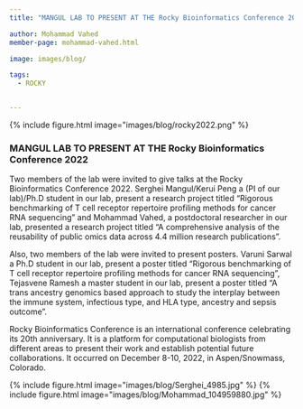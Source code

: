```yaml
---
title: "MANGUL LAB TO PRESENT AT THE Rocky Bioinformatics Conference 2022"

author: Mohammad Vahed
member-page: mohammad-vahed.html

image: images/blog/

tags:
  - ROCKY


---
```

{% include figure.html image="images/blog/rocky2022.png" %}


### MANGUL LAB TO PRESENT AT THE Rocky Bioinformatics Conference 2022
Two members of the lab were invited to give talks at the Rocky Bioinformatics Conference 2022. Serghei Mangul/Kerui Peng a (PI of our lab)/Ph.D student in our lab, present a research project titled “Rigorous benchmarking of T cell receptor repertoire profiling methods for cancer RNA sequencing” and Mohammad Vahed, a postdoctoral researcher in our lab, presented a research project titled “A comprehensive analysis of the reusability of public omics data across 4.4 million research publications”.

Also, two members of the lab were invited to present posters. Varuni Sarwal a Ph.D student in our lab, present a poster titled “Rigorous benchmarking of T cell receptor repertoire profiling methods for cancer RNA sequencing”, Tejasvene Ramesh a master student in our lab, present a poster titled “A trans ancestry genomics based approach to study the interplay between the immune system, infectious type, and HLA type, ancestry and sepsis outcome”.

Rocky Bioinformatics Conference is an international conference celebrating its 20th anniversary. It is a platform for computational biologists from different areas to present their work and establish potential future collaborations. It occurred on December 8-10, 2022, in Aspen/Snowmass, Colorado.

{% include figure.html image="images/blog/Serghei_4985.jpg" %}
{% include figure.html image="images/blog/Mohammad_104959880.jpg" %}

